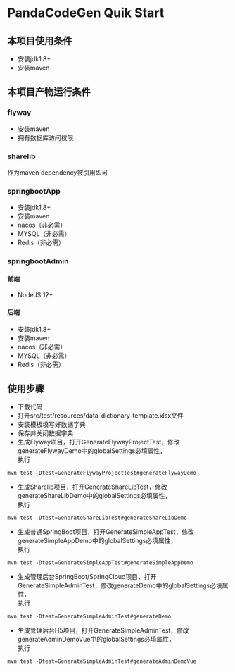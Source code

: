 # PandaCodeGen Quik Start
## 本项目使用条件
- 安装jdk1.8+
- 安装maven
## 本项目产物运行条件
### flyway
- 安装maven
- 拥有数据库访问权限
### sharelib
作为maven dependency被引用即可
### springbootApp
- 安装jdk1.8+
- 安装maven
- nacos（非必需）
- MYSQL（非必需）
- Redis（非必需）

### springbootAdmin
#### 前端
- NodeJS 12+

#### 后端
- 安装jdk1.8+
- 安装maven
- nacos（非必需）
- MYSQL（非必需）
- Redis（非必需）

## 使用步骤
- 下载代码
- 打开src/test/resources/data-dictionary-template.xlsx文件
- 安装模板填写好数据字典
- 保存并关闭数据字典
- 生成Flyway项目，打开GenerateFlywayProjectTest，修改generateFlywayDemo中的globalSettings必填属性，</br>
执行
``` 
mvn test -Dtest=GenerateFlywayProjectTest#generateFlywayDemo 
```
- 生成Sharelib项目，打开GenerateShareLibTest，修改generateShareLibDemo中的globalSettings必填属性，</br>
执行
``` 
mvn test -Dtest=GenerateShareLibTest#generateShareLibDemo 
```
- 生成普通SpringBoot项目，打开GenerateSimpleAppTest，修改generateSimpleAppDemo中的globalSettings必填属性，</br>
执行
``` 
mvn test -Dtest=GenerateSimpleAppTest#generateSimpleAppDemo 
```
- 生成管理后台SpringBoot/SpringCloud项目，打开GenerateSimpleAdminTest，修改generateDemo中的globalSettings必填属性，</br>
执行
``` 
mvn test -Dtest=GenerateSimpleAdminTest#generateDemo 
```
- 生成管理后台H5项目，打开GenerateSimpleAdminTest，修改generateAdminDemoVue中的globalSettings必填属性，</br>
执行
``` 
mvn test -Dtest=GenerateSimpleAdminTest#generateAdminDemoVue 
```
